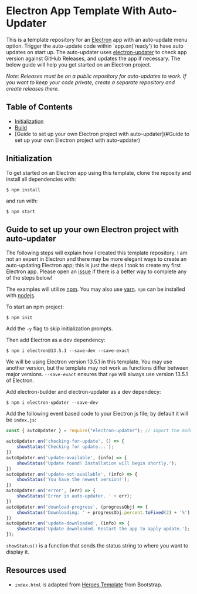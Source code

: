 # Electron App Template With Auto-Updater

This is a template repository for an [Electron](https://www.electronjs.org/) app with an auto-update menu option. Trigger the auto-update code within `app.on('ready') to have auto updates on start up. The auto-updater uses [electron-updater](https://www.npmjs.com/package/electron-updater) to check app version against GitHub Releases, and updates the app if necessary. The below guide will help you get started on an Electron project.  

*Note: Releases must be on a public repository for auto-updates to work. If you want to keep your code private, create a separate repository and create releases there.*

## Table of Contents

- [Initialization](#Initialization)
- [Build](#Build)
- [Guide to set up your own Electron project with auto-updater](#Guide to set up your own Electron project with auto-updater)

## Initialization

To get started on an Electron app using this template, clone the reposity and install all dependencies with:

```shell
$ npm install
```  

and run with:

```shell
$ npm start
```

## Guide to set up your own Electron project with auto-updater

The following steps will explain how I created this template repository. I am not an expert in Electron and there may be more elegant ways to create an auto-updating Electron app; this is just the steps I took to create my first Electron app. Please open an [issue](https://github.com/wrrnlim/electron-app-template/issues/new/choose) if there is a better way to complete any of the steps below!  

The examples will utilize [npm](https://www.npmjs.com/). You may also use [yarn](https://yarnpkg.com/). `npm` can be installed with [nodejs](https://nodejs.org/en/).  

To start an npm project:

```shell
$ npm init
```  

Add the `-y` flag to skip initialization prompts.  

Then add Electron as a dev dependency:

```shell
$ npm i electron@13.5.1 --save-dev --save-exact
```

We will be using Electron version 13.5.1 in this template. You may use another version, but the template may not work as functions differ between major versions. `--save-exact` ensures that `npm` will always use version 13.5.1 of Electron.  

Add electron-builder and electron-updater as a dev dependecy:

```shell
$ npm i electron-updater --save-dev
```

Add the following event based code to your Electron js file; by default it will be `index.js`:

```js
const { autoUpdater } = require("electron-updater"); // import the module

autoUpdater.on('checking-for-update', () => {
    showStatus('Checking for update...');
})
autoUpdater.on('update-available', (info) => {
    showStatus('Update found! Installation will begin shortly.');
})
autoUpdater.on('update-not-available', (info) => {
    showStatus('You have the newest version!');
})
autoUpdater.on('error', (err) => {
    showStatus('Error in auto-updater. ' + err);
})
autoUpdater.on('download-progress', (progressObj) => {
    showStatus('Downloading: ' + progressObj.percent.toFixed(2) + '%');
})
autoUpdater.on('update-downloaded', (info) => {
    showStatus('Update downloaded. Restart the app to apply update.');
});
```

`showStatus()` is a function that sends the status string to where you want to display it.

## Resources used

- `index.html` is adapted from [Heroes Template](https://getbootstrap.com/docs/5.0/examples/heroes/) from Bootstrap.
